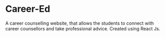 # Career-Ed
A career counselling website, that allows the students to connect with career counsellors and take professional advice. Created using React Js.
